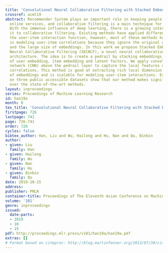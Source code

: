 ```yaml
---
title: 'Convolutional Neural Collaborative Filtering with Stacked Embeddings '
crossref: acml19
abstract: Recommender System plays an important role in keeping people engaged with
  online services, and collaborative filtering is a main technique for recommendation.
  With the immense influence of deep learning, there is a growing interest in applying
  it to collaborative filtering. Existing methods have applied different ways to learn
  the user-item interaction function, however, most of these methods have limitation
  in modeling user-item correlations because they ignore the original user-item information
  and the large size of embeddings. In this work we propose Stacked Embedding Convolutional
  Neural Collaborative Filtering (SECNCF), a novel neural collaborative filtering
  architecture. The idea is to create a pedrail by stacking embeddings which are composed
  of user embedding, item embedding and latent factors. We apply convolutional neural
  network (CNN) above the pedrail layer to capture the local features of dimension
  correlations. This method is good at extracting rich local dimension correlations
  of embeddings and is scalable for modeling user-item interactions. Extensive experiments
  on three public accessible datasets show that our method makes significant improvement
  over the state-of-the-art methods.
layout: inproceedings
series: Proceedings of Machine Learning Research
id: han19a
month: 0
tex_title: 'Convolutional Neural Collaborative Filtering with Stacked Embeddings '
firstpage: 726
lastpage: 741
page: 726-741
order: 726
cycles: false
bibtex_author: Han, Liu and Wu, Hailong and Hu, Nan and Qu, Binbin
author:
- given: Liu
  family: Han
- given: Hailong
  family: Wu
- given: Nan
  family: Hu
- given: Binbin
  family: Qu
date: 2019-10-15
address: 
publisher: PMLR
container-title: Proceedings of The Eleventh Asian Conference on Machine Learning
volume: '101'
genre: inproceedings
issued:
  date-parts:
  - 2019
  - 10
  - 15
pdf: http://proceedings.mlr.press/v101/han19a/han19a.pdf
extras: []
# Format based on citeproc: http://blog.martinfenner.org/2013/07/30/citeproc-yaml-for-bibliographies/
---
```

